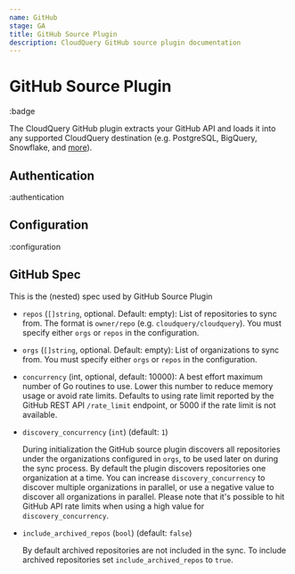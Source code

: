 ```yaml
---
name: GitHub
stage: GA
title: GitHub Source Plugin
description: CloudQuery GitHub source plugin documentation
---
```


# GitHub Source Plugin

:badge

The CloudQuery GitHub plugin extracts your GitHub API and loads it into any supported CloudQuery destination (e.g. PostgreSQL, BigQuery, Snowflake, and [more](/docs/plugins/destinations/overview)).

## Authentication

:authentication

## Configuration

:configuration

## GitHub Spec

This is the (nested) spec used by GitHub Source Plugin

- `repos` (`[]string`, optional. Default: empty):
  List of repositories to sync from. The format is `owner/repo` (e.g. `cloudquery/cloudquery`). You must specify either `orgs` or `repos` in the configuration.

- `orgs` (`[]string`, optional. Default: empty):
  List of organizations to sync from. You must specify either `orgs` or `repos` in the configuration.

- `concurrency` (int, optional, default: 10000):
  A best effort maximum number of Go routines to use. Lower this number to reduce memory usage or avoid rate limits.
  Defaults to using rate limit reported by the GitHub REST API `/rate_limit` endpoint, or 5000 if the rate limit is not available.

- `discovery_concurrency` (`int`) (default: `1`)

  During initialization the GitHub source plugin discovers all repositories under the organizations configured in `orgs`, to be used later on during the sync process.
  By default the plugin discovers repositories one organization at a time. You can increase `discovery_concurrency` to discover multiple organizations in parallel, or use a negative value to discover all organizations in parallel.
  Please note that it's possible to hit GitHub API rate limits when using a high value for `discovery_concurrency`.

- `include_archived_repos` (`bool`) (default: `false`)

  By default archived repositories are not included in the sync. To include archived repositories set `include_archived_repos` to `true`.
